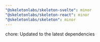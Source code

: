 ```yaml
---
"@skeletonlabs/skeleton-svelte": minor
"@skeletonlabs/skeleton-react": minor
"@skeletonlabs/skeleton": minor
---
```


chore: Updated to the latest dependencies
